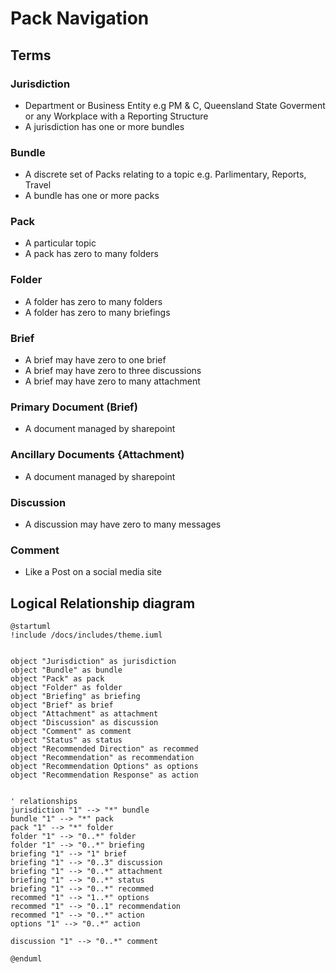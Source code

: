 # Pack Navigation

## Terms


### Jurisdiction
  - Department or Business Entity e.g PM &amp; C, Queensland State Goverment or any Workplace with a Reporting Structure 
  - A jurisdiction has one or more bundles

### Bundle
  - A discrete set of Packs relating to a topic e.g. Parlimentary, Reports, Travel
  - A bundle has one or more packs

### Pack
  - A particular topic  
  - A pack has zero to many folders

### Folder
  - A folder has zero to many folders
  - A folder has zero to many briefings

### Brief
  - A brief may have zero to one brief
  - A brief may have zero to three discussions  
  - A brief may have zero to many attachment  

### Primary Document (Brief)
  - A document managed by sharepoint  

### Ancillary Documents {Attachment)
  - A document managed by sharepoint  

### Discussion
  - A discussion may have zero to many messages  

### Comment
  - Like a Post on a social media site  


## Logical Relationship diagram

```plantuml format="svg" classes="uml myDiagram"
@startuml
!include /docs/includes/theme.iuml


object "Jurisdiction" as jurisdiction
object "Bundle" as bundle
object "Pack" as pack
object "Folder" as folder
object "Briefing" as briefing
object "Brief" as brief
object "Attachment" as attachment
object "Discussion" as discussion
object "Comment" as comment
object "Status" as status
object "Recommended Direction" as recommed
object "Recommendation" as recommendation
object "Recommendation Options" as options
object "Recommendation Response" as action


' relationships
jurisdiction "1" --> "*" bundle 
bundle "1" --> "*" pack 
pack "1" --> "*" folder 
folder "1" --> "0..*" folder 
folder "1" --> "0..*" briefing  
briefing "1" --> "1" brief 
briefing "1" --> "0..3" discussion  
briefing "1" --> "0..*" attachment 
briefing "1" --> "0..*" status 
briefing "1" --> "0..*" recommed 
recommed "1" --> "1..*" options 
recommed "1" --> "0..1" recommendation 
recommed "1" --> "0..*" action 
options "1" --> "0..*" action 

discussion "1" --> "0..*" comment  

@enduml
```